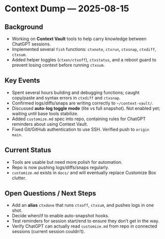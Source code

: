 # Context Dump — 2025-08-15

## Background
- Working on **Context Vault** tools to help carry knowledge between ChatGPT sessions.
- Implemented several `fish` functions: `ctxnote`, `ctxrun`, `ctxsnap`, `ctxdiff`, `ctxsum`.
- Added helper toggles (`ctxon/ctxoff`), `ctxstatus`, and a reboot guard to prevent losing context before running `ctxsum`.

## Key Events
- Spent several hours building and debugging functions; caught copy/paste and syntax errors in `ctxdiff` and `ctxsnap`.
- Confirmed logs/diffs/snaps are writing correctly to `~/context-vault/`.
- Discussed **auto-log toggle mode** (lite vs full snapshot). Not enabled yet; waiting until base tools stabilize.
- Added `customize.md` spec into repo, containing rules for ChatGPT reminders about using Context Vault.
- Fixed Git/GitHub authentication to use SSH. Verified push to `origin main`.

## Current Status
- Tools are usable but need more polish for automation.
- Repo is now pushing logs/diffs/snaps regularly.
- `customize.md` exists in `docs/` and will eventually replace Customize Box clutter.

## Open Questions / Next Steps
- Add an **alias** `ctxdone` that runs `ctxoff`, `ctxsum`, and pushes logs in one shot.
- Decide when/if to enable auto-snapshot hooks.
- Test reminders for session start/end to ensure they don’t get in the way.
- Verify ChatGPT can actually read `customize.md` from repo in connected sessions (current session couldn’t).
